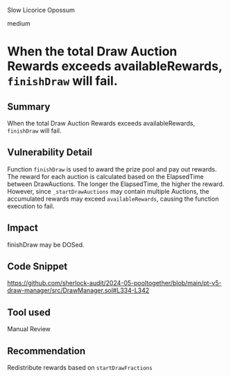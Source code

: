 Slow Licorice Opossum

medium

# When the total Draw Auction Rewards exceeds availableRewards, `finishDraw` will fail.

## Summary

When the total Draw Auction Rewards exceeds availableRewards, `finishDraw` will fail.

## Vulnerability Detail

Function `finishDraw` is used to award the prize pool and pay out rewards. The reward for each auction is calculated based on the ElapsedTime between DrawAuctions. The longer the ElapsedTime, the higher the reward. However, since `_startDrawAuctions` may contain multiple Auctions, the accumulated rewards may exceed `availableRewards`, causing the function execution to fail.

## Impact

finishDraw may be DOSed.

## Code Snippet

https://github.com/sherlock-audit/2024-05-pooltogether/blob/main/pt-v5-draw-manager/src/DrawManager.sol#L334-L342

## Tool used

Manual Review

## Recommendation

Redistribute rewards based on `startDrawFractions`